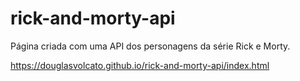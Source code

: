 # rick-and-morty-api
Página criada com uma API dos personagens da série Rick e Morty.

https://douglasvolcato.github.io/rick-and-morty-api/index.html
